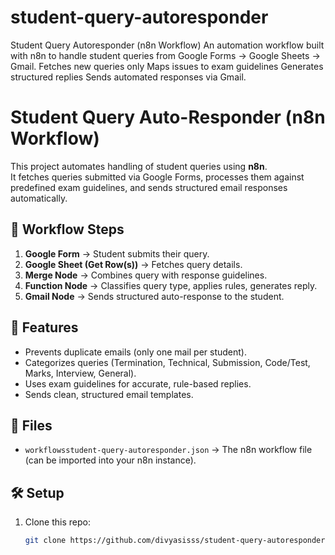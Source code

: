 # student-query-autoresponder
Student Query Autoresponder (n8n Workflow) An automation workflow built with n8n to handle student queries from Google Forms → Google Sheets → Gmail.  Fetches new queries only  Maps issues to exam guidelines  Generates structured replies  Sends automated responses via Gmail.
# Student Query Auto-Responder (n8n Workflow)

This project automates handling of student queries using **n8n**.  
It fetches queries submitted via Google Forms, processes them against predefined exam guidelines, and sends structured email responses automatically.

## 🔄 Workflow Steps
1. **Google Form** → Student submits their query.  
2. **Google Sheet (Get Row(s))** → Fetches query details.  
3. **Merge Node** → Combines query with response guidelines.  
4. **Function Node** → Classifies query type, applies rules, generates reply.  
5. **Gmail Node** → Sends structured auto-response to the student.  

## 🚀 Features
- Prevents duplicate emails (only one mail per student).  
- Categorizes queries (Termination, Technical, Submission, Code/Test, Marks, Interview, General).  
- Uses exam guidelines for accurate, rule-based replies.  
- Sends clean, structured email templates.  

## 📂 Files
- `workflowsstudent-query-autoresponder.json` → The n8n workflow file (can be imported into your n8n instance).  

## 🛠️ Setup
1. Clone this repo:
   ```bash
   git clone https://github.com/divyasisss/student-query-autoresponder.git
